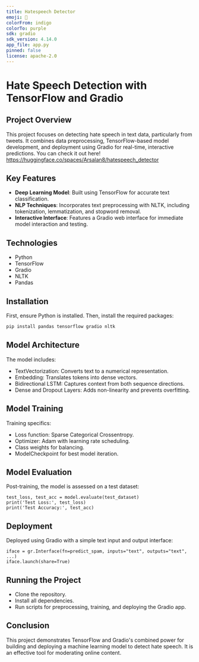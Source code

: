 ```yaml
---
title: Hatespeech Detector
emoji: 👀
colorFrom: indigo
colorTo: purple
sdk: gradio
sdk_version: 4.14.0
app_file: app.py
pinned: false
license: apache-2.0
---
```


# Hate Speech Detection with TensorFlow and Gradio

## Project Overview

This project focuses on detecting hate speech in text data, particularly from tweets. It combines data preprocessing, TensorFlow-based model development, and deployment using Gradio for real-time, interactive predictions. You can check it out here! https://huggingface.co/spaces/Arsalan8/hatespeech_detector

## Key Features

- **Deep Learning Model**: Built using TensorFlow for accurate text classification.
- **NLP Techniques**: Incorporates text preprocessing with NLTK, including tokenization, lemmatization, and stopword removal.
- **Interactive Interface**: Features a Gradio web interface for immediate model interaction and testing.

## Technologies

- Python
- TensorFlow
- Gradio
- NLTK
- Pandas

## Installation

First, ensure Python is installed. Then, install the required packages:

```bash 
pip install pandas tensorflow gradio nltk
```

## Model Architecture
The model includes:

- TextVectorization: Converts text to a numerical representation.
- Embedding: Translates tokens into dense vectors.
- Bidirectional LSTM: Captures context from both sequence directions.
- Dense and Dropout Layers: Adds non-linearity and prevents overfitting.

## Model Training
Training specifics:

- Loss function: Sparse Categorical Crossentropy.
- Optimizer: Adam with learning rate scheduling.
- Class weights for balancing.
- ModelCheckpoint for best model iteration.

## Model Evaluation
Post-training, the model is assessed on a test dataset:
```
test_loss, test_acc = model.evaluate(test_dataset)
print('Test Loss:', test_loss)
print('Test Accuracy:', test_acc)
```

## Deployment
Deployed using Gradio with a simple text input and output interface:


```
iface = gr.Interface(fn=predict_spam, inputs="text", outputs="text", ...)
iface.launch(share=True)
```

## Running the Project
- Clone the repository.
- Install all dependencies.
- Run scripts for preprocessing, training, and deploying the Gradio app.

## Conclusion
This project demonstrates TensorFlow and Gradio's combined power for building and deploying a machine learning model to detect hate speech. It is an effective tool for moderating online content.



